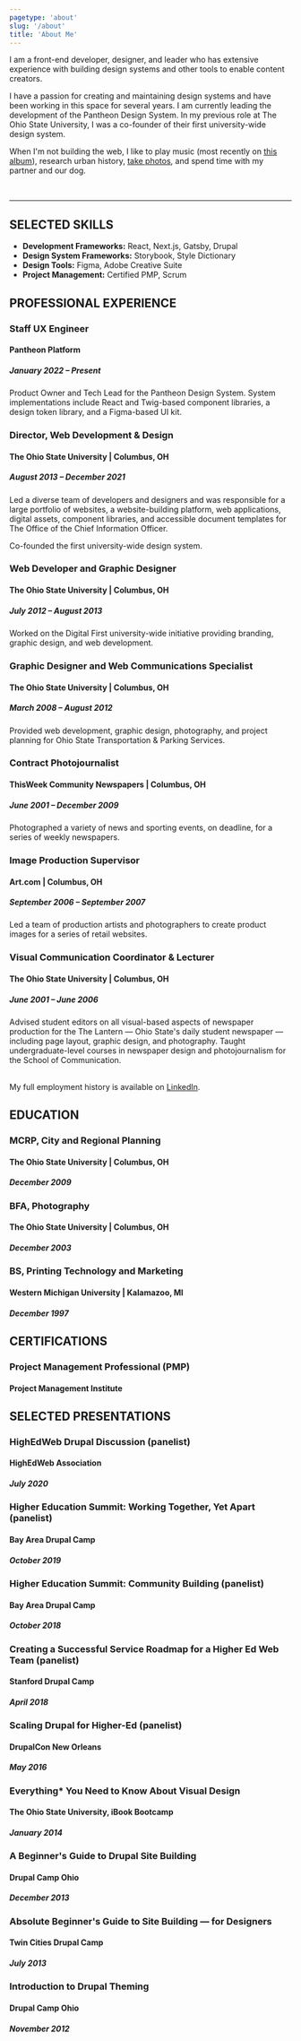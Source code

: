 ```yaml
---
pagetype: 'about'
slug: '/about'
title: 'About Me'
---
```


I am a front-end developer, designer, and leader who has extensive experience with building design systems and other tools to enable content creators.

I have a passion for creating and maintaining design systems and have been working in this space for several years. I am currently leading the development of the Pantheon Design System. In my previous role at The Ohio State University, I was a co-founder of their first university-wide design system.

When I'm not building the web, I like to play music (most recently on <a href='https://open.spotify.com/album/0Pb37ITfck6eATunsfOgus' target='_blank'> this album</a>), research urban history, <a href='https://melissamiller.photoshelter.com' target='_blank'>take photos</a>, and spend time with my partner and our dog.

<br/>

---

## SELECTED SKILLS

- **Development Frameworks:** React, Next.js, Gatsby, Drupal
- **Design System Frameworks:** Storybook, Style Dictionary
- **Design Tools:** Figma, Adobe Creative Suite
- **Project Management:** Certified PMP, Scrum

## PROFESSIONAL EXPERIENCE

### Staff UX Engineer

#### Pantheon Platform

##### January 2022 – Present

Product Owner and Tech Lead for the Pantheon Design System. System implementations include React and Twig-based component libraries, a design token library, and a Figma-based UI kit.

### Director, Web Development & Design

#### The Ohio State University | Columbus, OH

##### August 2013 – December 2021

Led a diverse team of developers and designers and was responsible for a large portfolio of websites, a website-building platform, web applications, digital assets, component libraries, and accessible document templates for The Office of the Chief Information Officer.

Co-founded the first university-wide design system.


### Web Developer and Graphic Designer

#### The Ohio State University | Columbus, OH

#####  July 2012 – August 2013

Worked on the Digital First university-wide initiative providing branding, graphic design, and web development.


### Graphic Designer and Web Communications Specialist

#### The Ohio State University | Columbus, OH

##### March 2008 – August 2012

Provided web development, graphic design, photography, and project planning for Ohio State
Transportation & Parking Services.


### Contract Photojournalist

#### ThisWeek Community Newspapers | Columbus, OH

##### June 2001 – December 2009

Photographed a variety of news and sporting events, on deadline, for a series of weekly newspapers.

### Image Production Supervisor

#### Art.com | Columbus, OH

##### September 2006 – September 2007

Led a team of production artists and photographers to create product images for a series of retail websites.

### Visual Communication Coordinator & Lecturer

#### The Ohio State University | Columbus, OH

##### June 2001 – June 2006

Advised student editors on all visual-based aspects of newspaper production for the The Lantern — Ohio State's daily student newspaper — including page layout, graphic design, and photography. Taught undergraduate-level courses in newspaper design and photojournalism for the School of Communication.


<br/>
My full employment history is available on <a href="https://www.linkedin.com/in/melissa-a-miller-6a37744/" target="_blank">LinkedIn</a>.

## EDUCATION

### MCRP, City and Regional Planning

#### The Ohio State University | Columbus, OH

##### December 2009

### BFA, Photography

#### The Ohio State University | Columbus, OH

##### December 2003

### BS, Printing Technology and Marketing

#### Western Michigan University | Kalamazoo, MI

##### December 1997

## CERTIFICATIONS

### Project Management Professional (PMP)

#### Project Management Institute

## SELECTED PRESENTATIONS

### HighEdWeb Drupal Discussion (panelist)

#### HighEdWeb Association

##### July 2020

### Higher Education Summit: Working Together, Yet Apart (panelist)

#### Bay Area Drupal Camp

##### October 2019

### Higher Education Summit: Community Building (panelist)

#### Bay Area Drupal Camp

##### October 2018

### Creating a Successful Service Roadmap for a Higher Ed Web Team (panelist)

#### Stanford Drupal Camp

##### April 2018

### Scaling Drupal for Higher-Ed (panelist)

#### DrupalCon New Orleans

##### May 2016

### Everything\* You Need to Know About Visual Design

#### The Ohio State University, iBook Bootcamp

##### January 2014

### A Beginner's Guide to Drupal Site Building

#### Drupal Camp Ohio

##### December 2013

### Absolute Beginner's Guide to Site Building — for Designers

#### Twin Cities Drupal Camp

##### July 2013

### Introduction to Drupal Theming

#### Drupal Camp Ohio

##### November 2012
